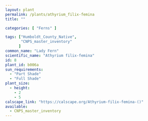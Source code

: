 ```yaml
---
layout: plant                                                              
permalink: /plants/athyrium_filix-femina
title: ""

categories: [ "Ferns" ]

tags: ["Humboldt_County_Native",
       "CNPS_master_inventory"
      ]
common_name: "Lady Fern"
scientific_name: "Athyrium filix-femina"
id: 8
plant_id: b006a
sun_requirements:
  - "Part Shade"
  - "Full Shade"
plant_size:
  - height: 
    - 2
    - 5
calscape_link: "https://calscape.org/Athyrium-filix-femina-()"
available: 
  - CNPS_master_inventory
---
```


